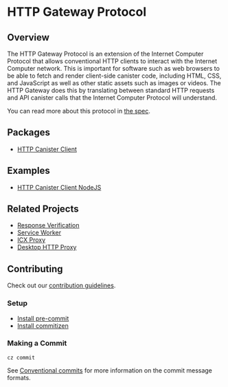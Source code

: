 # HTTP Gateway Protocol

## Overview

The HTTP Gateway Protocol is an extension of the Internet Computer Protocol that allows conventional HTTP clients to interact with the Internet Computer network. This is important for software such as web browsers to be able to fetch and render client-side canister code, including HTML, CSS, and JavaScript as well as other static assets such as images or videos. The HTTP Gateway does this by translating between standard HTTP requests and API canister calls that the Internet Computer Protocol will understand.

You can read more about this protocol in [the spec](https://github.com/dfinity/interface-spec/blob/master/spec/http-gateway-protocol-spec.md).

## Packages

- [HTTP Canister Client](./packages/http-canister/README.md)

## Examples

- [HTTP Canister Client NodeJS](./examples/http-canister-client/nodejs/README.md)

## Related Projects

- [Response Verification](https://github.com/dfinity/response-verification/)
- [Service Worker](https://github.com/dfinity/ic/tree/master/typescript/service-worker)
- [ICX Proxy](https://github.com/dfinity/ic/tree/master/rs/boundary_node/icx_proxy)
- [Desktop HTTP Proxy](https://github.com/dfinity/http-proxy)

## Contributing

Check out our [contribution guidelines](./.github/CONTRIBUTING.md).

### Setup

- [Install pre-commit](https://pre-commit.com/#installation)
- [Install commitizen](https://commitizen-tools.github.io/commitizen/#installation)

### Making a Commit

```shell
cz commit
```

See [Conventional commits](https://www.conventionalcommits.org/en/v1.0.0/) for more information on the commit message formats.

